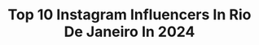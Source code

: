 ---
title: Top 10 Instagram Influencers In Rio De Janeiro In 2024
description: >-
  Find top Instagram influencers in Rio De Janeiro in 2024. Most popular hashtags: #explore #curlyhair #explorar.
platform: Instagram
hits: 2920
text_top: Identify the most popular Instagram influencers on inBeat.
text_bottom: Our platform holds 2920 Instagram influencers like this in Rio de Janeiro, Brazil for you to pitch.
profiles:
  - username: "dudafournier"
    fullname: >-
      Duda Fournier
    bio: >-
      💌 duda@trendingagenciamento.com.br Apaixonados e blindados por Jesus 🧑‍🧑‍🧒‍🧒🙏🏼 @lucaspaqueta ♡ @beepippo Rio de Janeiro || London 🇧🇷🏴󠁧󠁢󠁥󠁮󠁧󠁿
    location: "Brazil"
    followers: 2499381
    engagement: 1450
    commentsToLikes: 0.008828
    id: ck8swh9vve34p0j78hfvqap9w
    verified: false
    hashtags: "#expressememorias, #gocase, #lovegocase, #publicidade"
  - username: "thalitamassoto"
    fullname: >-
      Thalita Massoto
    bio: >-
      🇧🇷 Rio de Janeiro 💕Maternidade solo, amor&humor @silvanutrition cupom: 🏷️THALITA 📩 comercial: thalitamassoto@stagedigital.com.br ✨Deus é bom
    location: "Brazil"
    followers: 676431
    engagement: 845
    commentsToLikes: 0.028947
    id: ck136gc466d0s0i196w8aknem
    verified: false
    hashtags: "#am, #publi, #fogueten, #vemcompai"
  - username: "cartumante"
    fullname: >-
      Cecília Ramos
    bio: >-
      Trago seu amor em 3 tiras @lojacartumante 📍Rio de Janeiro l ola@cartumante.com 👇contato e loja
    location: "Brazil"
    followers: 200249
    engagement: 650
    commentsToLikes: 0.009496
    id: ck1348jvkv8rv0i19ks78mw76
    verified: false
    hashtags: "#terapia, #quadrinhonacional, #encomendasabertas, #encomendas"
  - username: "barbosacarolines"
    fullname: >-
      Caroline Barbosa
    bio: >-
      Influencer Mãe do Pedro e do Arthur 📍Rio de Janeiro contatobarbosacarol@gmail.com
    location: "Brazil"
    followers: 147675
    engagement: 1026
    commentsToLikes: 0.007337
    id: ckqt1v1aczoiw0j23k1amhx8l
    verified: false
    hashtags: "#sucessonobanheiro"
  - username: "jurochx"
    fullname: >-
      Juliana Rocha
    bio: >-
      rio de janeiro 🇧🇷 Conteúdo domingo a sexta, 19h 🤍 contato profissional: julianarocha@helloofolks.com
    location: "Brazil"
    followers: 152533
    engagement: 447
    commentsToLikes: 0.030386
    id: ckf5wwjshtfof0j23to3t96ov
    verified: false
    hashtags: "#baddiegirl, #baddiestyle, #hairstyle, #explorar"
  - username: "yasmimfreitt"
    fullname: >-
      𝔶𝔞𝔰𝔪𝔦𝔪 𝔣𝔯𝔢𝔦𝔱𝔱
    bio: >-
      | curls | beauty 🤎 rio de janeiro.
    location: "Brazil"
    followers: 61993
    engagement: 777
    commentsToLikes: 0.026508
    id: ck8tcrlv00epf0j784xjuvifm
    verified: false
    hashtags: "#cachosbra, #follow4followback, #likeforlikes, #prettygirls"
  - username: "camycout"
    fullname: >-
      Camila Coutinho
    bio: >-
      ✨ Gamer e mãe ✨ Rio de Janeiro, virginiana ♍️ Segue lá na Twitch 😉
    location: "Brazil"
    followers: 21184
    engagement: 1098
    commentsToLikes: 0.037273
    id: ck14gelvx4twg0i19j8cr1uhh
    verified: false
    hashtags: ""
  - username: "jvmartinsa"
    fullname: >-
      João Vitor Martins
    bio: >-
      fotógrafo e filmmaker 🌴rio de janeiro e em todo brasil contato por whatsapp ↓
    location: "Brazil"
    followers: 8094
    engagement: 907
    commentsToLikes: 0.054181
    id: ck8sybbqikcca0j78yljcv3r1
    verified: false
    hashtags: "#riopolefest2024"
  - username: "leticiaarsenio"
    fullname: >-
      Letícia Arsenio
    bio: >-
      📍Carioca da gema 🗳️ 10ª mulher mais votada do Rio de Janeiro em 2020 👾 Vice-presidente @ferjeeoficial 💼 AEP @instalerj 🏃🏼‍♀️ Viciada em corrida
    location: "Brazil"
    followers: 37051
    engagement: 563
    commentsToLikes: 0.047039
    id: ck9wfp250puwd0j781pak21uw
    verified: false
    hashtags: "#nemlulanembolsonaro, #pol, #governo, #news"
  - username: "lufelii"
    fullname: >-
      Lufe
    bio: >-
      Streamer de League of Legends: WildRift • Cosplayer at @lufelii_ account • Rio de Janeiro
    location: "Brazil"
    followers: 153945
    engagement: 353
    commentsToLikes: 0.017880
    id: ckaow3i3j799x0i786rao96oi
    verified: false
    hashtags: "#animefriends"
---